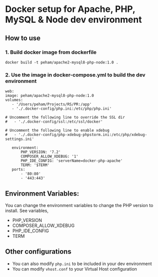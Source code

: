 # Docker setup for Apache, PHP, MySQL & Node dev environment

## How to use

### 1. Build docker image from dockerfile

 ```
docker build -t peham/apache2-mysql8-php-node:1.0 .
 ```

### 2. Use the image in docker-compose.yml to build the dev environment

 ```
 web:
image: peham/apache2-mysql8-php-node:1.0
volumes:
    - '/Users/peham/Projects/RS/PR:/app'
    - './.docker-config/php.ini:/etc/php/php.ini'

# Uncomment the following line to override the SSL dir
#   - './.docker-config/ssl:/etc/ssl/docker'

# Uncomment the following line to enable xdebug
#   - './.docker-config/php-xdebug-phpstorm.ini:/etc/php/xdebug-settings.ini'
    
    environment:
        PHP_VERSION: '7.2'
        COMPOSER_ALLOW_XDEBUG: '1'
        PHP_IDE_CONFIG: 'serverName=docker-php-apache'
        TERM: '$TERM'
    ports:
        - '80:80'
        - '443:443'
 ```

## Environment Variables:
 You can change the environment variables to change the PHP version to install.
 See variables,
 
- PHP_VERSION
- COMPOSER_ALLOW_XDEBUG
- PHP_IDE_CONFIG
- TERM

## Other configurations

- You can also modify ``php.ini`` to be included in your dev environment
- You can modify ``vhost.conf`` to your Virtual Host configuration